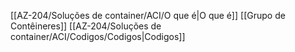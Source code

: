 [[AZ-204/Soluções de container/ACI/O que é|O que é]]
[[Grupo de Contêineres]]
[[AZ-204/Soluções de container/ACI/Codigos/Codigos|Codigos]]